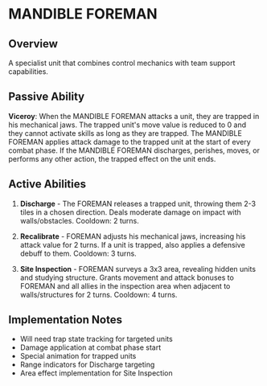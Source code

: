 # MANDIBLE FOREMAN

## Overview
A specialist unit that combines control mechanics with team support capabilities.

## Passive Ability
**Viceroy**: When the MANDIBLE FOREMAN attacks a unit, they are trapped in his mechanical jaws. The trapped unit's move value is reduced to 0 and they cannot activate skills as long as they are trapped. The MANDIBLE FOREMAN applies attack damage to the trapped unit at the start of every combat phase. If the MANDIBLE FOREMAN discharges, perishes, moves, or performs any other action, the trapped effect on the unit ends.

## Active Abilities

1. **Discharge** - The FOREMAN releases a trapped unit, throwing them 2-3 tiles in a chosen direction. Deals moderate damage on impact with walls/obstacles. Cooldown: 2 turns.

2. **Recalibrate** - FOREMAN adjusts his mechanical jaws, increasing his attack value for 2 turns. If a unit is trapped, also applies a defensive debuff to them. Cooldown: 3 turns.

3. **Site Inspection** - FOREMAN surveys a 3x3 area, revealing hidden units and studying structure. Grants movement and attack bonuses to FOREMAN and all allies in the inspection area when adjacent to walls/structures for 2 turns. Cooldown: 4 turns.

## Implementation Notes
- Will need trap state tracking for targeted units
- Damage application at combat phase start
- Special animation for trapped units
- Range indicators for Discharge targeting
- Area effect implementation for Site Inspection